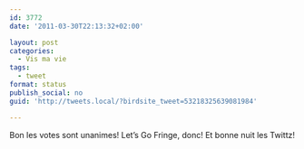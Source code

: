 ```yaml
---
id: 3772
date: '2011-03-30T22:13:32+02:00'

layout: post
categories:
  - Vis ma vie
tags:
  - tweet
format: status
publish_social: no
guid: 'http://tweets.local/?birdsite_tweet=53218325639081984'

---
```


Bon les votes sont unanimes! Let’s Go Fringe, donc! Et bonne nuit les Twittz!